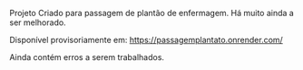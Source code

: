 Projeto Criado para passagem de plantão de enfermagem. Há muito ainda a ser melhorado.

Disponível provisoriamente em: https://passagemplantato.onrender.com/

Ainda contém erros a serem trabalhados.
